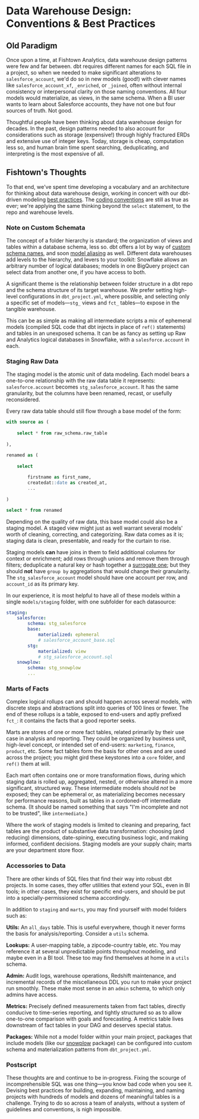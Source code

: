 # Data Warehouse Design: Conventions & Best Practices

## Old Paradigm

Once upon a time, at Fishtown Analytics, data warehouse design patterns were few 
and far between. dbt requires different names for each SQL file in a project, 
so when we needed to make significant alterations to `salesforce_account`, we'd 
do so in new models (good!) with clever names like `salesforce_account_xf`, 
`_enriched`, or `_joined`, often without internal consistency or interpersonal
clarity on those naming conventions. All four models would materialize, as
views, in the same schema. When a BI user wants to learn about Salesforce
accounts, they have not one but four sources of truth. Not good.

Thoughtful people have been thinking about data warehouse design for decades. In
the past, design patterns needed to also account for considerations such as
storage (expensive!) through highly fractured ERDs and extensive use of 
integer keys. Today, storage is cheap, computation less so, and human brain 
time spent searching, deduplicating, and interpreting is the most expensive of 
all.

## Fishtown's Thoughts

To that end, we've spent time developing a vocabulary and an architecture for 
thinking about data warehouse design, working in concert with our dbt-driven 
modeling [best practices](https://docs.getdbt.com/docs/best-practices). 
The [coding conventions](https://github.com/fishtown-analytics/corp/blob/master/dbt_coding_conventions.md)
are still as true as ever; we're applying the same thinking 
beyond the `select` statement, to the repo and warehouse levels.

### Note on Custom Schemata

The concept of a folder hierarchy is standard; the organization of views and
tables within a database schema, less so. dbt offers a lot by way of 
[custom schema names](https://docs.getdbt.com/docs/using-custom-schemas), and
soon [model aliasing](https://github.com/fishtown-analytics/dbt/pull/800) as well.
Different data warehouses add levels to the hierarchy, and levers to your toolkit: 
Snowflake allows an arbitrary number of logical databases; models in one BigQuery
project can select data from another one, if you have access to both.

A significant theme is the relationship between folder structure in a dbt repo
and the schema structure of its target warehouse. We prefer setting high-level
configurations in `dbt_project.yml`, where possible, and selecting only a
specific set of models—`stg_` views and `fct_` tables—to expose in the
tangible warehouse.

This can be as simple as making all intermediate scripts
a mix of ephemeral models (compiled SQL code that dbt injects in place of `ref()`
statements) and tables in an unexposed schema. It can be as fancy as setting
up Raw and Analytics logical databases in Snowflake, with a `salesforce.account`
in each.

### Staging Raw Data

The staging model is the atomic unit of data modeling. Each model bears a 
one-to-one relationship with the raw data table it represents: 
`salesforce.account` becomes `stg_salesforce_account`. It has the same
granularity, but the columns have been renamed, recast, or usefully
reconsidered.

Every raw data table should still flow through a base model of the form:
```sql
with source as (
    
    select * from raw_schema.raw_table
    
),

renamed as (
    
    select
    
        firstname as first_name,
        createdat::date as created_at,
        ...
    
)

select * from renamed
```
Depending on the quality of raw data, this base model could also be a staging
model. A staged view might just as well warrant several models' worth of cleaning, 
correcting, and categorizing. Raw data comes as it is; staging data is clean, 
presentable, and ready for the curtain to rise.

Staging models **can** have joins in them to field additional columns for context 
or enrichment; add rows through unions and remove them through filters;
deduplicate a natural key or hash together a 
[surrogate one](https://github.com/fishtown-analytics/dbt-utils#surrogate_key-source); 
but they should **not** have `group by` aggregations that would change their 
granularity. The `stg_salesforce_account` model should have one account per row, 
and `account_id` as its primary key.

In our experience, it is most helpful to have all of these models within a
single `models/staging` folder, with one subfolder for each datasource:

```yml
staging:
    salesforce:
        schema: stg_salesforce
        base:
            materialized: ephemeral
            # salesforce_account_base.sql
        stg:
            materialized: view
            # stg_salesforce_account.sql
    snowplow:
        schema: stg_snowplow
        ...
```

### Marts of Facts

Complex logical rollups can and should happen across several models, with
discrete steps and abstractions split into queries of 100 lines or fewer. The
end of these rollups is a table, exposed to end-users and aptly prefixed `fct_`:
it contains the facts that a good reporter seeks.

Marts are stores of one or more fact tables, related primarily by their use case
in analysis and reporting. They could be organized by business unit, high-level 
concept, or intended set of end-users: `marketing`, `finance`, `product`, 
etc. Some fact tables form the basis for other ones and are used across the
project; you might gird these keystones into a `core` folder, and `ref()` them
at will.

Each mart often contains one or more transformation flows, during which staging
data is rolled up, aggregated, nested, or otherwise altered in a more
significant, structured way. These intermediate models should _not_ be exposed;
they can be ephemeral or, as materializing becomes necessary for performance
reasons, built as tables in a cordoned-off intermediate schema. (It should be
named something that says "I'm incomplete and not to be trusted", like `intermediate`.)

Where the work of staging models is limited to cleaning and preparing, fact
tables are the product of substantive data transformation: choosing (and reducing)
dimensions, date-spining, executing business logic, and making informed,
confident decisions. Staging models are your supply chain; marts are your
department store floor.

### Accessories to Data

There are other kinds of SQL files that find their way into robust dbt projects.
In some cases, they offer utilities that extend your SQL, even in BI tools;
in other cases, they exist for specific end-users, and should be put into a
specially-permissioned schema accordingly.

In addition to `staging` and `marts`, you may find yourself with model folders
such as:

**Utils:** An `all_days` table. This is useful everywhere, though it never
forms the basis for analysis/reporting. Consider a `utils` schema.

**Lookups:** A user-mapping table, a zipcode-country table, etc. You may
reference it at several unpredictable points throughout modeling, and maybe
even in a BI tool. These too may find themselves at home in a `utils` schema.

**Admin:** Audit logs, warehouse operations, Redshift maintenance, 
and incremental records of the miscellaneous DDL you run to make your project
run smoothly. These make most sense in an `admin` schema, to which only
admins have access.

**Metrics:** Precisely defined measurements taken from fact tables, directly
conducive to time-series reporting, and tightly structured so as to allow 
one-to-one comparison with goals and forecasting. A metrics table lives
downstream of fact tables in your DAG and deserves special status.

**Packages:** While not a model folder within your main project, packages
that include models (like our [snowplow](https://github.com/fishtown-analytics/snowplow) 
package) can be configured into custom schema and materialization patterns
from `dbt_project.yml`.

### Postscript

These thoughts are and continue to be in-progress. Fixing the scourge of
incomprehensible SQL was one thing—you know bad code when you see it. Devising
best practices for building, expanding, maintaining, and naming projects with
hundreds of models and dozens of meaningful tables is a challenge. Trying to do
so across a team of analysts, without a system of guidelines and
conventions, is nigh impossible.
